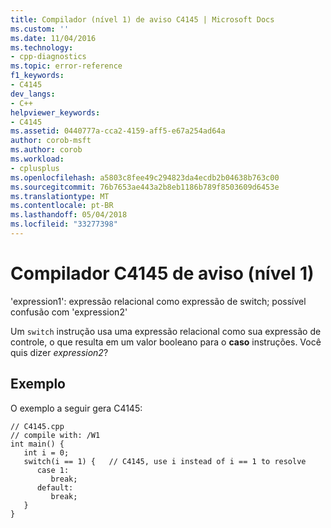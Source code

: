 ```yaml
---
title: Compilador (nível 1) de aviso C4145 | Microsoft Docs
ms.custom: ''
ms.date: 11/04/2016
ms.technology:
- cpp-diagnostics
ms.topic: error-reference
f1_keywords:
- C4145
dev_langs:
- C++
helpviewer_keywords:
- C4145
ms.assetid: 0440777a-cca2-4159-aff5-e67a254ad64a
author: corob-msft
ms.author: corob
ms.workload:
- cplusplus
ms.openlocfilehash: a5803c8fee49c294823da4ecdb2b04638b763c00
ms.sourcegitcommit: 76b7653ae443a2b8eb1186b789f8503609d6453e
ms.translationtype: MT
ms.contentlocale: pt-BR
ms.lasthandoff: 05/04/2018
ms.locfileid: "33277398"
---
```

# <a name="compiler-warning-level-1-c4145"></a>Compilador C4145 de aviso (nível 1)
'expression1': expressão relacional como expressão de switch; possível confusão com 'expression2'  
  
 Um `switch` instrução usa uma expressão relacional como sua expressão de controle, o que resulta em um valor booleano para o **caso** instruções. Você quis dizer *expression2*?  
  
## <a name="example"></a>Exemplo  
 O exemplo a seguir gera C4145:  
  
```  
// C4145.cpp  
// compile with: /W1  
int main() {  
   int i = 0;  
   switch(i == 1) {   // C4145, use i instead of i == 1 to resolve  
      case 1:  
         break;  
      default:  
         break;  
   }  
}  
```